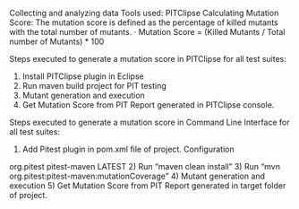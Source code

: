 Collecting and analyzing data
Tools used: PITClipse
Calculating Mutation Score: The mutation score is defined as the percentage of killed mutants with the total number of mutants.
·	Mutation Score = (Killed Mutants / Total number of Mutants) * 100

Steps executed to generate a mutation score in PITClipse for all test suites:
1) Install PITClipse plugin in Eclipse
2) Run maven build project for PIT testing
3) Mutant generation and execution 
4) Get Mutation Score from PIT Report generated in PITClipse console.

Steps executed to generate a mutation score in Command Line Interface for all test suites:
1) Add Pitest plugin in pom.xml file of project.
Configuration
<plugin>
    <groupId>org.pitest</groupId>
    <artifactId>pitest-maven</artifactId>
    <version>LATEST</version>
 </plugin>
2) Run “maven clean install”
3) Run “mvn org.pitest:pitest-maven:mutationCoverage”
4) Mutant generation and execution
5) Get Mutation Score from PIT Report generated in target folder of project.
